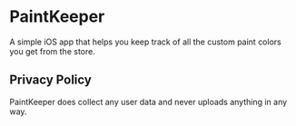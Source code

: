 # PaintKeeper

A simple iOS app that helps you keep track of all the custom paint colors you get from the store.

## Privacy Policy

PaintKeeper does collect any user data and never uploads anything in any way.
 
